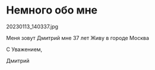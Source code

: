 # Немного обо мне


20230113_140337.jpg

Меня зовут Дмитрий мне 37 лет
Живу в городе Москва

С Уважением,

Дмитрий
